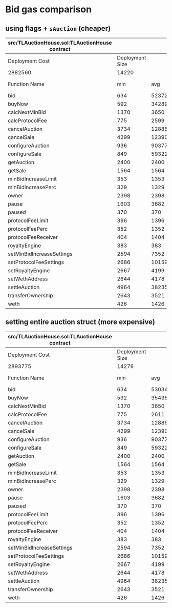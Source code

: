 # Bid gas comparison

## using flags + `sAuction` (cheaper)

| src/TLAuctionHouse.sol:TLAuctionHouse contract |                 |       |        |        |         |
|------------------------------------------------|-----------------|-------|--------|--------|---------|
| Deployment Cost                                | Deployment Size |       |        |        |         |
| 2882560                                        | 14220           |       |        |        |         |
| Function Name                                  | min             | avg   | median | max    | # calls |
| bid                                            | 634             | 52372 | 25453  | 155805 | 42      |
| buyNow                                         | 592             | 34289 | 28812  | 107566 | 14      |
| calcNextMinBid                                 | 1370            | 3650  | 3317   | 7265   | 12      |
| calcProtocolFee                                | 775             | 2599  | 880    | 4880   | 18      |
| cancelAuction                                  | 3734            | 12886 | 4773   | 38266  | 4       |
| cancelSale                                     | 4299            | 12390 | 4299   | 28573  | 3       |
| configureAuction                               | 936             | 90377 | 117600 | 157400 | 22      |
| configureSale                                  | 849             | 59322 | 75286  | 127186 | 18      |
| getAuction                                     | 2400            | 2400  | 2400   | 2400   | 16      |
| getSale                                        | 1564            | 1564  | 1564   | 1564   | 10      |
| minBidIncreaseLimit                            | 353             | 1353  | 1353   | 2353   | 2       |
| minBidIncreasePerc                             | 329             | 1329  | 1329   | 2329   | 2       |
| owner                                          | 2398            | 2398  | 2398   | 2398   | 1       |
| pause                                          | 1603            | 3682  | 2590   | 6814   | 5       |
| paused                                         | 370             | 370   | 370    | 370    | 1       |
| protocolFeeLimit                               | 396             | 1396  | 1396   | 2396   | 2       |
| protocolFeePerc                                | 352             | 1352  | 1352   | 2352   | 2       |
| protocolFeeReceiver                            | 404             | 1404  | 1404   | 2404   | 2       |
| royaltyEngine                                  | 383             | 383   | 383    | 383    | 1       |
| setMinBidIncreaseSettings                      | 2594            | 7352  | 7352   | 12111  | 2       |
| setProtocolFeeSettings                         | 2686            | 10159 | 10159  | 17633  | 2       |
| setRoyaltyEngine                               | 2667            | 4199  | 4199   | 5731   | 2       |
| setWethAddress                                 | 2644            | 4178  | 4178   | 5712   | 2       |
| settleAuction                                  | 4964            | 38235 | 24843  | 80236  | 5       |
| transferOwnership                              | 2643            | 3521  | 3521   | 4400   | 2       |
| weth                                           | 426             | 1426  | 1426   | 2426   | 2       |

## setting entire auction struct (more expensive)

| src/TLAuctionHouse.sol:TLAuctionHouse contract |                 |       |        |        |         |
|------------------------------------------------|-----------------|-------|--------|--------|---------|
| Deployment Cost                                | Deployment Size |       |        |        |         |
| 2893775                                        | 14276           |       |        |        |         |
| Function Name                                  | min             | avg   | median | max    | # calls |
| bid                                            | 634             | 53034 | 26052  | 156876 | 42      |
| buyNow                                         | 592             | 35438 | 28812  | 123654 | 14      |
| calcNextMinBid                                 | 1370            | 3650  | 3317   | 7265   | 12      |
| calcProtocolFee                                | 775             | 2611  | 880    | 4880   | 18      |
| cancelAuction                                  | 3734            | 12886 | 4773   | 38266  | 4       |
| cancelSale                                     | 4299            | 12390 | 4299   | 28573  | 3       |
| configureAuction                               | 936             | 90377 | 117600 | 157400 | 22      |
| configureSale                                  | 849             | 59322 | 75286  | 127186 | 18      |
| getAuction                                     | 2400            | 2400  | 2400   | 2400   | 16      |
| getSale                                        | 1564            | 1564  | 1564   | 1564   | 10      |
| minBidIncreaseLimit                            | 353             | 1353  | 1353   | 2353   | 2       |
| minBidIncreasePerc                             | 329             | 1329  | 1329   | 2329   | 2       |
| owner                                          | 2398            | 2398  | 2398   | 2398   | 1       |
| pause                                          | 1603            | 3682  | 2590   | 6814   | 5       |
| paused                                         | 370             | 370   | 370    | 370    | 1       |
| protocolFeeLimit                               | 396             | 1396  | 1396   | 2396   | 2       |
| protocolFeePerc                                | 352             | 1352  | 1352   | 2352   | 2       |
| protocolFeeReceiver                            | 404             | 1404  | 1404   | 2404   | 2       |
| royaltyEngine                                  | 383             | 383   | 383    | 383    | 1       |
| setMinBidIncreaseSettings                      | 2594            | 7352  | 7352   | 12111  | 2       |
| setProtocolFeeSettings                         | 2686            | 10159 | 10159  | 17633  | 2       |
| setRoyaltyEngine                               | 2667            | 4199  | 4199   | 5731   | 2       |
| setWethAddress                                 | 2644            | 4178  | 4178   | 5712   | 2       |
| settleAuction                                  | 4964            | 38235 | 24843  | 80236  | 5       |
| transferOwnership                              | 2643            | 3521  | 3521   | 4400   | 2       |
| weth                                           | 426             | 1426  | 1426   | 2426   | 2       |